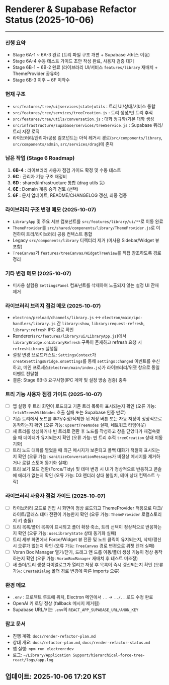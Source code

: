 # Renderer & Supabase Refactor Status (2025-10-06)

---
### 진행 요약
- Stage 6A-1 ~ 6A-3 완료 (트리 파일 구조 개편 + Supabase 서비스 이동)
- Stage 6A-4 수동 테스트 가이드 초안 작성 완료, 사용자 검증 대기
- Stage 6B-1 ~ 6B-2 완료 (라이브러리 UI/서비스 `features/library` 재배치 + ThemeProvider 공유화)
- Stage 6B-3 이후 ~ 6F 미착수

### 현재 구조
- `src/features/tree/ui|services|state|utils` : 트리 UI/상태/서비스 통합
- `src/features/tree/services/treeCreation.js` : 트리 생성/빈 트리 추적
- `src/features/tree/utils/conversation.js` : 대화 정규화/기본 대화 생성
- `src/infrastructure/supabase/services/treeService.js` : Supabase 쿼리/트리 저장 로직
- 라이브러리/관리자/공용 컴포넌트는 아직 레거시 경로(`src/components/library`, `src/components/admin`, `src/services/drag`)에 존재

### 남은 작업 (Stage 6 Roadmap)
1. **6B-4** : 라이브러리 사용자 점검 가이드 확정 및 수동 테스트
2. **6C** : 관리자 기능 구조 재정비
3. **6D** : shared/infrastructure 통합 (drag utils 등)
4. **6E** : Domain 계층 승격 검토 (선택)
5. **6F** : 문서 업데이트, README/CHANGELOG 갱신, 최종 검증

### 라이브러리 구조 변경 메모 (2025-10-07)
- `LibraryApp` 및 주요 서브 컴포넌트를 `src/features/library/ui/**`로 이동 완료
- `ThemeProvider`를 `src/shared/components/library/ThemeProvider.js`로 이전하여 트리/라이브러리 공용 컨텍스트 통합
- Legacy `src/components/library` 디렉터리 제거 (미사용 Sidebar/Widget 뷰 포함)
- `TreeCanvas`가 `features/treeCanvas/WidgetTreeView`를 직접 참조하도록 경로 정리

### 기타 변경 메모 (2025-10-07)
- 미사용 실험용 `SettingsPanel` 컴포넌트를 삭제하여 노출되지 않는 설정 UI 잔재 제거

### 라이브러리 브리지 점검 메모 (2025-10-07)
- `electron/preload/channels/library.js` ↔ `electron/main/ipc-handlers/library.js` 간 `library:show`, `library:request-refresh`, `library:refresh` IPC 경로 확인
- Renderer(`src/features/library/ui/LibraryApp.js`)에서 `libraryBridge.onLibraryRefresh` 구독이 존재하고 refresh 요청 시 `refreshLibrary` 실행됨
- 설정 변경 브로드캐스트: `SettingsContext`가 `createSettingsBridge.onSettings`를 통해 `settings:changed` 이벤트를 수신하고, 메인 프로세스(`electron/main/index.js`)가 라이브러리/위젯 창으로 동일 이벤트 전달함
- 결론: Stage 6B-3 요구사항(IPC 계약 및 설정 방송 검증) 충족

### 트리 기능 사용자 점검 가이드 (2025-10-07)
- [ ] 앱 실행 후 트리 화면이 로드되고 기존 트리 목록이 표시되는지 확인 (오류 가능: `fetchTreesWithNodes` 호출 실패 또는 Supabase 인증 만료)
- [ ] 기존 트리에서 노드를 추가/수정/삭제한 뒤 저장 버튼 또는 자동 저장이 정상적으로 동작하는지 확인 (오류 가능: `upsertTreeNodes` 실패, 네트워크 타임아웃)
- [ ] 새 트리를 생성하거나 빈 트리로 전환 후 노드를 작성하고 창을 닫았다가 재접속했을 때 데이터가 유지되는지 확인 (오류 가능: 빈 트리 추적 `treeCreation` 상태 미동기화)
- [ ] 트리 노드 대화를 열었을 때 최근 메시지가 보존되고 폴백 대화가 적절히 표시되는지 확인 (오류 가능: `sanitizeConversationMessages`가 비정상 메시지를 제거하거나 로컬 스토어 동기화 실패)
- [ ] 트리 보기 모드 전환(Force/Tidy) 및 테마 변경 시 UI가 정상적으로 반응하고 콘솔에 에러가 없는지 확인 (오류 가능: D3 렌더러 상태 불일치, 테마 상태 컨텍스트 누락)

### 라이브러리 사용자 점검 가이드 (2025-10-07)
- [ ] 라이브러리 모드로 진입 시 화면이 정상 로드되고 ThemeProvider 적용으로 다크/라이트/글래스 테마 전환이 가능한지 확인 (오류 가능: `ThemeProvider` 로컬스토리지 키 충돌)
- [ ] 트리 목록/폴더 목록이 표시되고 폴더 확장·축소, 트리 선택이 정상적으로 반응하는지 확인 (오류 가능: `useLibraryState` 상태 동기화 실패)
- [ ] 트리 세부 화면에서 Force/Widget 뷰 전환 및 노드 클릭이 유지되는지, 삭제/갱신 시 오류가 없는지 확인 (오류 가능: `TreeCanvas` 경로 변경으로 위젯 렌더 실패)
- [ ] Voran Box Manager 열기/닫기, 드래그 앤 드롭 이동/폴더 생성 기능이 정상 동작하는지 확인 (오류 가능: `VoranBoxManager` 재배치 후 테스트 미조정)
- [ ] 새 폴더/트리 생성 다이얼로그가 열리고 저장 후 목록이 즉시 갱신되는지 확인 (오류 가능: `CreateDialog` 폴더 경로 변경에 따른 imports 오류)

### 환경 메모
- `.env` : 프로젝트 루트에 위치, Electron 메인에서 `..` → `../..` 로드 수정 완료
- OpenAI 키 로딩 정상 (fallback 메시지 제거됨)
- Supabase URL/키는 `.env`의 `REACT_APP_SUPABASE_URL/ANON_KEY`

### 참고 문서
- 진행 계획: `docs/render-refactor-plan.md`
- 상태 개요: `docs/refactor-plan.md`, `docs/render-refactor-status.md`
- 앱 실행: `npm run electron:dev`
- 로그: `~/Library/Application Support/hierarchical-force-tree-react/logs/app.log`

업데이트: 2025-10-06 17:20 KST
---
